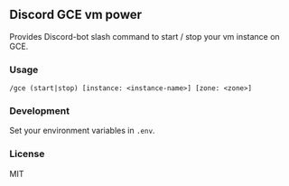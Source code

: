 ## Discord GCE vm power

Provides Discord-bot slash command to start / stop your vm instance on GCE.

### Usage

`/gce (start|stop) [instance: <instance-name>] [zone: <zone>]`

### Development

Set your environment variables in `.env`.

### License

MIT
